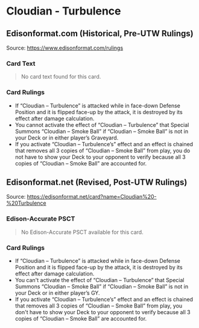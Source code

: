 # Cloudian - Turbulence

## Edisonformat.com (Historical, Pre-UTW Rulings)

Source: https://www.edisonformat.com/rulings

### Card Text

> No card text found for this card.

### Card Rulings

*   If “Cloudian – Turbulence” is attacked while in face-down Defense Position and it is flipped face-up by the attack, it is destroyed by its effect after damage calculation.
*   You cannot activate the effect of “Cloudian – Turbulence” that Special Summons “Cloudian – Smoke Ball” if “Cloudian – Smoke Ball” is not in your Deck or in either player’s Graveyard.
*   If you activate “Cloudian – Turbulence’s” effect and an effect is chained that removes all 3 copies of “Cloudian – Smoke Ball” from play, you do not have to show your Deck to your opponent to verify because all 3 copies of “Cloudian – Smoke Ball” are accounted for.

## Edisonformat.net (Revised, Post-UTW Rulings)

Source: https://edisonformat.net/card?name=Cloudian%20-%20Turbulence

### Edison-Accurate PSCT

> No Edison-Accurate PSCT available for this card.

### Card Rulings

*   If “Cloudian – Turbulence” is attacked while in face-down Defense Position and it is flipped face-up by the attack, it is destroyed by its effect after damage calculation.
*   You can't activate the effect of “Cloudian – Turbulence” that Special Summons “Cloudian – Smoke Ball” if “Cloudian – Smoke Ball” is not in your Deck or in either player’s GY.
*   If you activate “Cloudian – Turbulence’s” effect and an effect is chained that removes all 3 copies of “Cloudian – Smoke Ball” from play, you don't have to show your Deck to your opponent to verify because all 3 copies of “Cloudian – Smoke Ball” are accounted for.
            